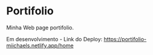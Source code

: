 # Portifolio


Minha Web page portifolio.

Em desenvolvimento - Link do Deploy:  https://portifolio-miichaels.netlify.app/home
